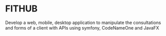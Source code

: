 # FITHUB
Develop a web, mobile, desktop application to manipulate the consultations and forms of a client with APIs using symfony, CodeNameOne and JavaFX
